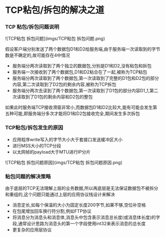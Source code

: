 # TCP粘包/拆包的解决之道

### TCP 粘包/拆包问题说明

![TCP粘包 拆包问题](imgs/TCP粘包 拆包问题.png)

假设客户端分别发送了两个数据包D1和D2给服务端,由于服务端一次读取到的字节数是不确定的,故可能存在4中情况

* 服务端分两次读取到了两个独立的数据包,分别是D1和D2,没有粘包和拆包
* 服务端一次接收到了两个数据包,D1和D2粘合在了一起,被称为TCP粘包
* 服务端分两次读取到了两个数据包,第一次读取到了完整的D1包和D2包的部分内容,第二次读取到了D2包的剩余内容,被称为TCP拆包
* 服务端分两次去读到了两个数据包,第一次读取到了D1包的部分内容D1_1,第二次读取到了D1包的剩余内容和D2包的整包

如果此时服务端TCP接收滑窗非常小,而数据包D1和D2比较大,能有可能会发生第五种可能,即服务端分多次才能将D1和D2包接收完全,期间发生多次拆包

### TCP粘包/拆包发生的原因

* 应用程序write写入的字节大小大于套接口发送缓冲区大小
* 进行MSS大小的TCP分段
* 以太网帧的payload大于MTU进行IP分片

![TCP粘包 拆包问题原因](imgs/TCP粘包 拆包问题原因.png)

### 粘包问题的解决策略

由于底层的TCP无法理解上层的业务数据,所以再底层是无法保证数据包不被拆分和重组的,这个问题只能通过上层的应用协议栈设计来解决

* 消息定长,如每个保温的大小为固定长度200字节,如果不够,空位补空格
* 在包尾增加回车换行符分割,例如FTP协议
* 将消息分为消息头和消息体,消息头中包含表示消息总长度(或消息体长度)的字段,通常设计思路为消息头的第一个字段使用int32来表示消息的总长度
* 更复杂的应用层协议

